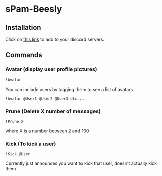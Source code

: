 <p align="center"> <src="sPam.jpg"> </p>

# sPam-Beesly

## Installation
Click on [this link](https://discordapp.com/oauth2/authorize?client_id=483734415940386836&scope=bot&permissions=8) to add to your discord servers.

## Commands
### Avatar (display user profile pictures)
```
!Avatar 
```
You can include users by tagging them to see a list of avatars
```
!Avatar @User1 @User2 @User3 etc...
```
### Prune (Delete X number of messages)
```
!Prune X
```
where X is a number between 2 and 100
### Kick (To kick a user)
```
!Kick @User
```
Currently just announces you want to kick that user, doesn't actually kick them
